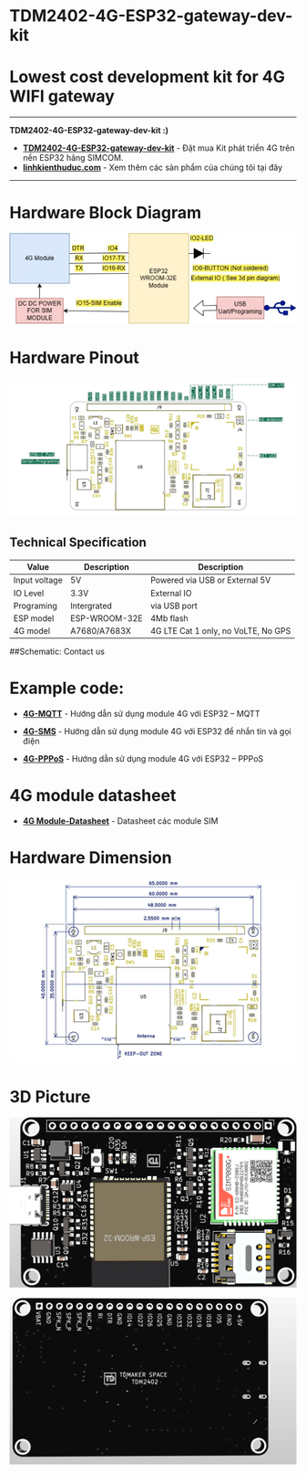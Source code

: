# TDM2402-4G-ESP32-gateway-dev-kit
# Lowest cost development kit for 4G WIFI gateway
---
__TDM2402-4G-ESP32-gateway-dev-kit :)__

- __[TDM2402-4G-ESP32-gateway-dev-kit](https://linhkienthuduc.com/san-pham/kit-phat-trien-4g-esp32-lte-cat-1-wifi-ble-tdm2402/)__ - Đặt mua Kit phát triển 4G trên nền ESP32 hãng SIMCOM.
- __[linhkienthuduc.com](https://linhkienthuduc.com/)__ - Xem thêm các sản phẩm của chúng tôi tại đây
 
---

# Hardware Block Diagram

![Block Diagram](https://github.com/TDLOGY/TDM2402-4G-ESP32-gateway-dev-kit/blob/main/Block%20Diagram.jpg)

# Hardware Pinout

![Pinout Assignment](https://github.com/TDLOGY/TDM2402-4G-ESP32-gateway-dev-kit/blob/main/TDM2402-PINOUT.jpg)

## Technical Specification

| Value| Description | Description |
| ------ | ----------- | ----------- |
| Input voltage| 5V |Powered via USB or External 5V |
| IO Level| 3.3V |External IO |
| Programing| Intergrated | via USB port |
| ESP model| ESP-WROOM-32E |4Mb flash |
| 4G model| A7680/A7683X |4G LTE Cat 1 only, no VoLTE, No GPS |

##Schematic: Contact us

# Example code:
- __[4G-MQTT](https://linhkienthuduc.com/huong-dan-su-dung-module-4g-voi-esp32-mqtt/)__ - Hướng dẫn sử dụng module 4G với ESP32 – MQTT

- __[4G-SMS](https://linhkienthuduc.com/lap-trinh-su-dung-module-sim-a7680c-a7670c-a7600c-sim7600ce-de-gui-tin-nhan-va-goi-dien/)__ - Hướng dẫn sử dụng module 4G với ESP32 để nhắn tin và gọi điện

- __[4G-PPPoS](https://github.com/TDLOGY/esp32_pppos_arrduino)__ - Hướng dẫn sử dụng module 4G với ESP32 – PPPoS

# 4G module datasheet
- __[4G Module-Datasheet](https://cdn.tdlogy.com/public/Datasheet/4G-5G/)__ - Datasheet các module SIM

# Hardware Dimension

![Hardware Dimension](https://github.com/TDLOGY/TDM2402-4G-ESP32-gateway-dev-kit/blob/main/TDM2402-Dimension.jpg)

# 3D Picture

![3D](https://github.com/TDLOGY/TDM2402-4G-ESP32-gateway-dev-kit/blob/main/3D%20TOP.png)


![3D](https://github.com/TDLOGY/TDM2402-4G-ESP32-gateway-dev-kit/blob/main/3D%20BOTTOM.png)

